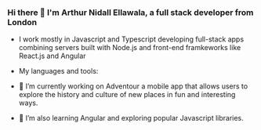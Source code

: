 ### Hi there 👋 I'm Arthur Nidall Ellawala, a full stack developer from London

- I work mostly in Javascript and Typescript developing full-stack apps combining servers built with Node.js and front-end framkeworks like React.js and Angular

- My languages and tools:


- 🔭 I’m currently working on Adventour a mobile app that allows users to explore the history and culture of new places in fun and interesting ways. 


- 🌱 I’m also learning Angular and exploring popular Javascript libraries. 


<!--
**NidalEllawala/NidalEllawala** is a ✨ _special_ ✨ repository because its `README.md` (this file) appears on your GitHub profile.

Here are some ideas to get you started:

- 🔭 I’m currently working on ...
- 🌱 I’m currently learning ...
- 👯 I’m looking to collaborate on ...
- 🤔 I’m looking for help with ...
- 💬 Ask me about ...
- 📫 How to reach me: ...
- 😄 Pronouns: ...
- ⚡ Fun fact: ...
-->
